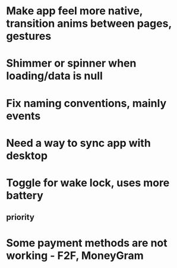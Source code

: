 ﻿# Make app feel more native, transition anims between pages, gestures
# Shimmer or spinner when loading/data is null
# Fix naming conventions, mainly events
# Need a way to sync app with desktop
# Toggle for wake lock, uses more battery

## priority
# Some payment methods are not working - F2F, MoneyGram